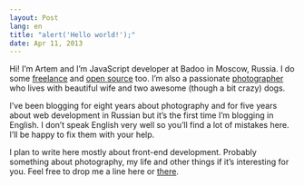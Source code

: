 ```yaml
---
layout: Post
lang: en
title: "alert('Hello world!');"
date: Apr 11, 2013
---
```


Hi! I’m Artem and I’m JavaScript developer at Badoo in Moscow, Russia. I do some [freelance](http://sapegin.me/portfolio) and [open source](https://github.com/sapegin) too. I’m also a passionate [photographer](http://decisivemoment.ru/index_en.html) who lives with beautiful wife and two awesome (though a bit crazy) dogs.

I’ve been blogging for eight years about photography and for five years about web development in Russian but it’s the first time I’m blogging in English. I don’t speak English very well so you’ll find a lot of mistakes here. I’ll be happy to fix them with your help.

I plan to write here mostly about front-end development. Probably something about photography, my life and other things if it’s interesting for you. Feel free to drop me a line here or [there](http://sapegin.me/contacts).
